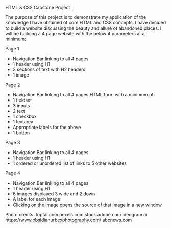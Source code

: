HTML & CSS Capstone Project

The purpose of this project is to demonstrate my application of the knowledge I have obtained of core HTML and CSS concepts.  I have decided to build a website discussing the beauty and allure of abandoned places.  I will be building a 4 page website with the below 4 parameters at a minimum:

Page 1
- Navigation Bar linking to all 4 pages
- 1 header using H1
- 3 sections of text with H2 headers
- 1 image

Page 2
- Navigation Bar linking to all 4 pages
HTML form with a minimum of:
- 1 fieldset
- 3 inputs
- 2 text
- 1 checkbox
- 1 textarea
- Appropriate labels for the above
- 1 button

Page 3
- Navigation Bar linking to all 4 pages
- 1 header using H1
- 1 ordered or unordered list of links to 5 other websites

Page 4
- Navigation Bar linking to all 4 pages
- 1 header using H1
- 6 images displayed 3 wide and 2 down
- A label for each image
- Clicking on the image opens the source of that image in a new window

Photo credits:  toptal.com
                pexels.com
                stock.adobe.com
                ideogram.ai
                https://www.obsidianurbexphotography.com/
                abcnews.com
